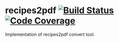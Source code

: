 # recipes2pdf [![Build Status](https://travis-ci.org/hsb-swt2-kb/recipes2pdf.svg?branch=master)](https://travis-ci.org/hsb-swt2-kb/recipes2pdf) [![Code Coverage](https://img.shields.io/codecov/c/github/hsb-swt2-kb/recipes2pdf/develop.svg)](https://codecov.io/github/pvorb/property-providers?branch=develop)
Implementation of recipes2pdf convert tool.
